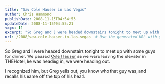 ```yaml
---
title: "Saw Cole Hauser in Las Vegas"
author: Chris Hammond
publishDate: 2008-11-15T04:54:53
updateDate: 2008-11-15T04:55:21
tags: []
excerpt: "So Greg and I were headed downstairs tonight to meet up with some guys for dinner. We passed Cole Hauser as we were leaving the elevator in THEHotel, he was heading in, we were heading out.   I recognized him, but Greg yells out, you know who that guy was, and recalls his name off the top of his head."
url: /2008/saw-cole-hauser-in-las-vegas  # Use the generated URL with year
---
```

<p>So Greg and I were headed downstairs tonight to meet up with some guys for dinner. We passed <a href="https://www.imdb.com/name/nm0369513/" target="_blank">Cole Hauser</a> as we were leaving the elevator in THEHotel, he was heading in, we were heading out. </p>  <p>I recognized him, but Greg yells out, you know who that guy was, and recalls his name off the top of his head.</p>
